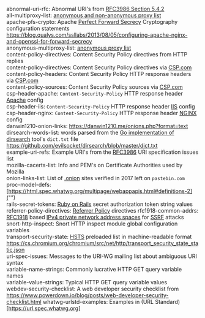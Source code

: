 abnormal-uri-rfc: Abnormal URI's from [RFC3986 Section 5.4.2](https://tools.ietf.org/html/rfc3986#section-5.4.2)  
all-multiproxy-list: [anonymous and non-anonymous proxy list](http://multiproxy.org/txt_all/proxy.txt)  
apache-pfs-crypto: Apache [Perfect Forward Secrecy](https://wikipedia.org/wiki/Forward_secrecy) Cryptography configuration statements <https://blog.qualys.com/ssllabs/2013/08/05/configuring-apache-nginx-and-openssl-for-forward-secrecy>  
anonymous-multiproxy-list: [anonymous proxy list](http://multiproxy.org/txt_anon/proxy.txt)  
content-policy-directives: Content Security Policy directives from HTTP replies  
content-policy-directives: Content Security Policy directives via [CSP.com](https://content-security-policy.com)  
content-policy-headers: Content Security Policy HTTP response headers via [CSP.com](https://content-security-policy.com)  
content-policy-sources: Content Security Policy sources via [CSP.com](https://content-security-policy.com)  
csp-header-apache: `Content-Security-Policy` HTTP response header [Apache](https://httpd.apache.org) config  
csp-header-iis: `Content-Security-Policy` HTTP response header [IIS](https://iis.net) config  
csp-header-nginx: `Content-Security-Policy` HTTP response header [NGINX](https://nginx.com) config  
danwin1210-onion-links: <https://danwin1210.me/onions.php?format=text>
dirsearch-words-list: words parsed from the [Go implementation of dirsearch](https://github.com/evilsocket/dirsearch) tool's `dict.txt` file <https://github.com/evilsocket/dirsearch/blob/master/dict.txt>  
example-uri-refs: Example URI's from the [RFC3986](https://tools.ietf.org/html/rfc3986 "Uniform Resource Identifier (URI): Generic Syntax") URI specification issues list  
mozilla-cacerts-list: Info and PEM's on Certificate Authorities used by Mozilla   
onion-links-list: List of [.onion](https://en.wikipedia.org/wiki/.onion) sites verified in 2017 left on `pastebin.com`  
proc-model-defs: [https://html.spec.whatwg.org/multipage/webappapis.html#definitions-2]("")  
rails-secret-tokens: [Ruby on Rails](http://rubyonrails.org) secret authorization token string values  
referrer-policy-directives: [Referrer Policy](https://www.w3.org/TR/referrer-policy/) directives 
rfc1918-common-addrs: [RFC1918](https://tools.ietf.org/html/rfc1918 "Address Allocations for Private Internets") based [IPv4 private network address spaces](https://en.wikipedia.org/wiki/Private_network#Private_IPv4_address_spaces) for [SSRF](https://www.owasp.org/index.php/Server_Side_Request_Forgery) attacks  
snort-http-inspect: Snort HTTP inspect module global configuration variables  
transport-security-state: [HSTS](https://www.chromium.org/hsts "HTTP Strict Transport Security") preloaded list in machine-readable format <https://cs.chromium.org/chromium/src/net/http/transport_security_state_static.json>  
uri-spec-issues: Messages to the URI-WG mailing list about ambiguous URI syntax  
variable-name-strings: Commonly lucrative HTTP GET query variable names  
variable-value-strings: Typical HTTP GET query variable values  
webdev-security-checklist: A web developer security checklist from <https://www.powerdown.io/blog/posts/web-developer-security-checklist.html>
whatwg-urlstd-examples: Examples in (URL Standard)[https://url.spec.whatwg.org]   
